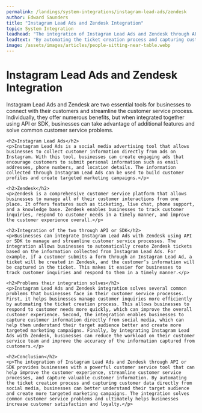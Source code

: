 ```yaml
---
permalink: /landings/system-integrations/instagram-lead-ads/zendesk
author: Edward Saunders
title: "Instagram Lead Ads and Zendesk Integration"
topic: System Integration
leadhead: "The integration of Instagram Lead Ads and Zendesk through API or SDK provides businesses with a powerful customer service tool that can help improve the customer experience, streamline customer service processes, and capture valuable customer information"
leadtext: "By automating the ticket creation process and capturing customer data directly from social media, businesses can better understand their target audience and create more targeted marketing campaigns. The integration solves common customer service problems and ultimately helps businesses increase customer satisfaction and loyalty."
image: /assets/images/articles/people-sitting-near-table.webp
---
```

<div class="arttext">    <h1>Instagram Lead Ads and Zendesk Integration</h1>
    <p>Instagram Lead Ads and Zendesk are two essential tools for businesses to connect with their customers and streamline the customer service process. Individually, they offer numerous benefits, but when integrated together using API or SDK, businesses can take advantage of additional features and solve common customer service problems.</p>
    
    <h2>Instagram Lead Ads</h2>
    <p>Instagram Lead Ads is a social media advertising tool that allows businesses to collect customer information directly from ads on Instagram. With this tool, businesses can create engaging ads that encourage customers to submit personal information such as email addresses, phone numbers, and location details. The information collected through Instagram Lead Ads can be used to build customer profiles and create targeted marketing campaigns.</p>
    
    <h2>Zendesk</h2>
    <p>Zendesk is a comprehensive customer service platform that allows businesses to manage all of their customer interactions from one place. It offers features such as ticketing, live chat, phone support, and a knowledge base. Zendesk enables businesses to track customer inquiries, respond to customer needs in a timely manner, and improve the customer experience overall.</p>
    
    <h2>Integration of the two through API or SDK</h2>
    <p>Businesses can integrate Instagram Lead Ads with Zendesk using API or SDK to manage and streamline customer service processes. The integration allows businesses to automatically create Zendesk tickets based on the information collected from Instagram Lead Ads. For example, if a customer submits a form through an Instagram Lead Ad, a ticket will be created in Zendesk, and the customer’s information will be captured in the ticket. This makes it easier for businesses to track customer inquiries and respond to them in a timely manner.</p>
    
    <h2>Problems their integration solves</h2>
    <p>Instagram Lead Ads and Zendesk integration solves several common problems that businesses face in their customer service processes. First, it helps businesses manage customer inquiries more efficiently by automating the ticket creation process. This allows businesses to respond to customer needs more quickly, which can improve the overall customer experience. Second, the integration enables businesses to capture customer information directly from social media, which can help them understand their target audience better and create more targeted marketing campaigns. Finally, by integrating Instagram Lead Ads with Zendesk, businesses can reduce the workload on their customer service team and improve the accuracy of the information captured from customers.</p>
    
    <h2>Conclusion</h2>
    <p>The integration of Instagram Lead Ads and Zendesk through API or SDK provides businesses with a powerful customer service tool that can help improve the customer experience, streamline customer service processes, and capture valuable customer information. By automating the ticket creation process and capturing customer data directly from social media, businesses can better understand their target audience and create more targeted marketing campaigns. The integration solves common customer service problems and ultimately helps businesses increase customer satisfaction and loyalty.</p>
</div>